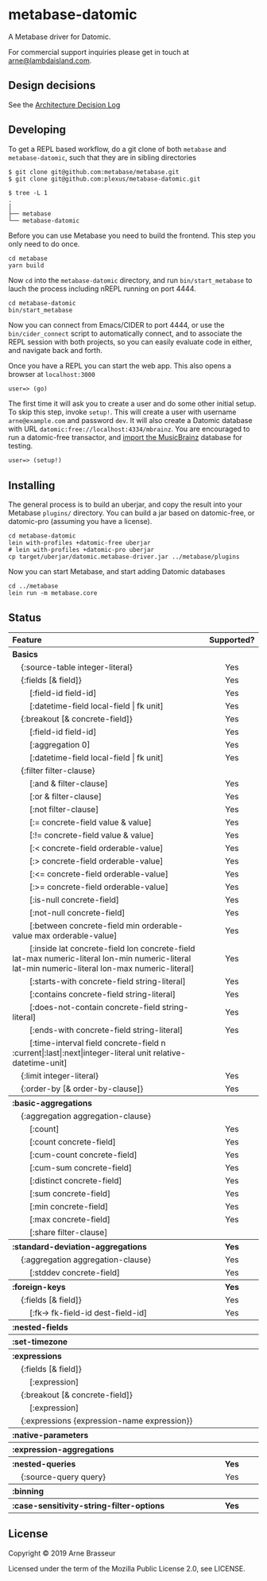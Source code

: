 # metabase-datomic

<!-- badges -->
<!-- [![CircleCI](https://circleci.com/gh/plexus/metabase-datomic.svg?style=svg)](https://circleci.com/gh/plexus/metabase-datomic) [![cljdoc badge](https://cljdoc.org/badge/plexus/metabase-datomic)](https://cljdoc.org/d/plexus/metabase-datomic) [![Clojars Project](https://img.shields.io/clojars/v/plexus/metabase-datomic.svg)](https://clojars.org/plexus/metabase-datomic) -->
<!-- /badges -->

A Metabase driver for Datomic.

For commercial support inquiries please get in touch at [arne@lambdaisland.com](mailto:arne@lambdaisland.com).

## Design decisions

See the [Architecture Decision Log](doc/architecture_decision_log.org)

## Developing

To get a REPL based workflow, do a git clone of both `metabase` and
`metabase-datomic`, such that they are in sibling directories

``` shell
$ git clone git@github.com:metabase/metabase.git
$ git clone git@github.com:plexus/metabase-datomic.git

$ tree -L 1
.
│
├── metabase
└── metabase-datomic
```

Before you can use Metabase you need to build the frontend. This step you only
need to do once.

``` shell
cd metabase
yarn build
```

Now `cd` into the `metabase-datomic` directory, and run `bin/start_metabase` to
lauch the process including nREPL running on port 4444.

``` shell
cd metabase-datomic
bin/start_metabase
```

Now you can connect from Emacs/CIDER to port 4444, or use the
`bin/cider_connect` script to automatically connect, and to associate the REPL
session with both projects, so you can easily evaluate code in either, and
navigate back and forth.

Once you have a REPL you can start the web app. This also opens a browser at
`localhost:3000`

``` clojure
user=> (go)
```

The first time it will ask you to create a user and do some other initial setup.
To skip this step, invoke `setup!`. This will create a user with username
`arne@example.com` and password `dev`. It will also create a Datomic database
with URL `datomic:free://localhost:4334/mbrainz`. You are encouraged to run a
datomic-free transactor, and
[import the MusicBrainz](https://github.com/Datomic/mbrainz-sample)
database for testing.

``` clojure
user=> (setup!)
```

## Installing

The general process is to build an uberjar, and copy the result into your
Metabase `plugins/` directory. You can build a jar based on datomic-free, or
datomic-pro (assuming you have a license).

``` shell
cd metabase-datomic
lein with-profiles +datomic-free uberjar
# lein with-profiles +datomic-pro uberjar
cp target/uberjar/datomic.metabase-driver.jar ../metabase/plugins
```

Now you can start Metabase, and start adding Datomic databases

``` shell
cd ../metabase
lein run -m metabase.core
```

## Status

<!-- feature-table -->
<table><tr><th align='left'>Feature</th><th align='center'>Supported?</th></tr><tr><th align='left'>Basics</th><th align='center'></th></tr><tr><td align='left'>&nbsp;&nbsp;&nbsp;&nbsp;{:source-table integer-literal}</td><td align='center'>Yes</td></tr><tr><td align='left'>&nbsp;&nbsp;&nbsp;&nbsp;{:fields [&amp; field]}</td><td align='center'>Yes</td></tr><tr><td align='left'>&nbsp;&nbsp;&nbsp;&nbsp;&nbsp;&nbsp;&nbsp;&nbsp;[:field-id field-id]</td><td align='center'>Yes</td></tr><tr><td align='left'>&nbsp;&nbsp;&nbsp;&nbsp;&nbsp;&nbsp;&nbsp;&nbsp;[:datetime-field local-field | fk unit]</td><td align='center'>Yes</td></tr><tr><td align='left'>&nbsp;&nbsp;&nbsp;&nbsp;{:breakout [&amp; concrete-field]}</td><td align='center'>Yes</td></tr><tr><td align='left'>&nbsp;&nbsp;&nbsp;&nbsp;&nbsp;&nbsp;&nbsp;&nbsp;[:field-id field-id]</td><td align='center'>Yes</td></tr><tr><td align='left'>&nbsp;&nbsp;&nbsp;&nbsp;&nbsp;&nbsp;&nbsp;&nbsp;[:aggregation 0]</td><td align='center'>Yes</td></tr><tr><td align='left'>&nbsp;&nbsp;&nbsp;&nbsp;&nbsp;&nbsp;&nbsp;&nbsp;[:datetime-field local-field | fk unit]</td><td align='center'>Yes</td></tr><tr><td align='left'>&nbsp;&nbsp;&nbsp;&nbsp;{:filter filter-clause}</td><td align='center'></td></tr><tr><td align='left'>&nbsp;&nbsp;&nbsp;&nbsp;&nbsp;&nbsp;&nbsp;&nbsp;[:and &amp; filter-clause]</td><td align='center'>Yes</td></tr><tr><td align='left'>&nbsp;&nbsp;&nbsp;&nbsp;&nbsp;&nbsp;&nbsp;&nbsp;[:or &amp; filter-clause]</td><td align='center'>Yes</td></tr><tr><td align='left'>&nbsp;&nbsp;&nbsp;&nbsp;&nbsp;&nbsp;&nbsp;&nbsp;[:not filter-clause]</td><td align='center'>Yes</td></tr><tr><td align='left'>&nbsp;&nbsp;&nbsp;&nbsp;&nbsp;&nbsp;&nbsp;&nbsp;[:= concrete-field value &amp; value]</td><td align='center'>Yes</td></tr><tr><td align='left'>&nbsp;&nbsp;&nbsp;&nbsp;&nbsp;&nbsp;&nbsp;&nbsp;[:!= concrete-field value &amp; value]</td><td align='center'>Yes</td></tr><tr><td align='left'>&nbsp;&nbsp;&nbsp;&nbsp;&nbsp;&nbsp;&nbsp;&nbsp;[:&lt; concrete-field orderable-value]</td><td align='center'>Yes</td></tr><tr><td align='left'>&nbsp;&nbsp;&nbsp;&nbsp;&nbsp;&nbsp;&nbsp;&nbsp;[:&gt; concrete-field orderable-value]</td><td align='center'>Yes</td></tr><tr><td align='left'>&nbsp;&nbsp;&nbsp;&nbsp;&nbsp;&nbsp;&nbsp;&nbsp;[:&lt;= concrete-field orderable-value]</td><td align='center'>Yes</td></tr><tr><td align='left'>&nbsp;&nbsp;&nbsp;&nbsp;&nbsp;&nbsp;&nbsp;&nbsp;[:&gt;= concrete-field orderable-value]</td><td align='center'>Yes</td></tr><tr><td align='left'>&nbsp;&nbsp;&nbsp;&nbsp;&nbsp;&nbsp;&nbsp;&nbsp;[:is-null concrete-field]</td><td align='center'>Yes</td></tr><tr><td align='left'>&nbsp;&nbsp;&nbsp;&nbsp;&nbsp;&nbsp;&nbsp;&nbsp;[:not-null concrete-field]</td><td align='center'>Yes</td></tr><tr><td align='left'>&nbsp;&nbsp;&nbsp;&nbsp;&nbsp;&nbsp;&nbsp;&nbsp;[:between concrete-field min orderable-value max orderable-value]</td><td align='center'>Yes</td></tr><tr><td align='left'>&nbsp;&nbsp;&nbsp;&nbsp;&nbsp;&nbsp;&nbsp;&nbsp;[:inside lat concrete-field lon concrete-field lat-max numeric-literal lon-min numeric-literal lat-min numeric-literal lon-max numeric-literal]</td><td align='center'>Yes</td></tr><tr><td align='left'>&nbsp;&nbsp;&nbsp;&nbsp;&nbsp;&nbsp;&nbsp;&nbsp;[:starts-with concrete-field string-literal]</td><td align='center'>Yes</td></tr><tr><td align='left'>&nbsp;&nbsp;&nbsp;&nbsp;&nbsp;&nbsp;&nbsp;&nbsp;[:contains concrete-field string-literal]</td><td align='center'>Yes</td></tr><tr><td align='left'>&nbsp;&nbsp;&nbsp;&nbsp;&nbsp;&nbsp;&nbsp;&nbsp;[:does-not-contain concrete-field string-literal]</td><td align='center'>Yes</td></tr><tr><td align='left'>&nbsp;&nbsp;&nbsp;&nbsp;&nbsp;&nbsp;&nbsp;&nbsp;[:ends-with concrete-field string-literal]</td><td align='center'>Yes</td></tr><tr><td align='left'>&nbsp;&nbsp;&nbsp;&nbsp;&nbsp;&nbsp;&nbsp;&nbsp;[:time-interval field concrete-field n :current|:last|:next|integer-literal unit relative-datetime-unit]</td><td align='center'></td></tr><tr><td align='left'>&nbsp;&nbsp;&nbsp;&nbsp;{:limit integer-literal}</td><td align='center'>Yes</td></tr><tr><td align='left'>&nbsp;&nbsp;&nbsp;&nbsp;{:order-by [&amp; order-by-clause]}</td><td align='center'>Yes</td></tr><tr><th align='left'>:basic-aggregations</th><th align='center'></th></tr><tr><td align='left'>&nbsp;&nbsp;&nbsp;&nbsp;{:aggregation aggregation-clause}</td><td align='center'></td></tr><tr><td align='left'>&nbsp;&nbsp;&nbsp;&nbsp;&nbsp;&nbsp;&nbsp;&nbsp;[:count]</td><td align='center'>Yes</td></tr><tr><td align='left'>&nbsp;&nbsp;&nbsp;&nbsp;&nbsp;&nbsp;&nbsp;&nbsp;[:count concrete-field]</td><td align='center'>Yes</td></tr><tr><td align='left'>&nbsp;&nbsp;&nbsp;&nbsp;&nbsp;&nbsp;&nbsp;&nbsp;[:cum-count concrete-field]</td><td align='center'>Yes</td></tr><tr><td align='left'>&nbsp;&nbsp;&nbsp;&nbsp;&nbsp;&nbsp;&nbsp;&nbsp;[:cum-sum concrete-field]</td><td align='center'>Yes</td></tr><tr><td align='left'>&nbsp;&nbsp;&nbsp;&nbsp;&nbsp;&nbsp;&nbsp;&nbsp;[:distinct concrete-field]</td><td align='center'>Yes</td></tr><tr><td align='left'>&nbsp;&nbsp;&nbsp;&nbsp;&nbsp;&nbsp;&nbsp;&nbsp;[:sum concrete-field]</td><td align='center'>Yes</td></tr><tr><td align='left'>&nbsp;&nbsp;&nbsp;&nbsp;&nbsp;&nbsp;&nbsp;&nbsp;[:min concrete-field]</td><td align='center'>Yes</td></tr><tr><td align='left'>&nbsp;&nbsp;&nbsp;&nbsp;&nbsp;&nbsp;&nbsp;&nbsp;[:max concrete-field]</td><td align='center'>Yes</td></tr><tr><td align='left'>&nbsp;&nbsp;&nbsp;&nbsp;&nbsp;&nbsp;&nbsp;&nbsp;[:share filter-clause]</td><td align='center'></td></tr><tr><th align='left'>:standard-deviation-aggregations</th><th align='center'>Yes</th></tr><tr><td align='left'>&nbsp;&nbsp;&nbsp;&nbsp;{:aggregation aggregation-clause}</td><td align='center'>Yes</td></tr><tr><td align='left'>&nbsp;&nbsp;&nbsp;&nbsp;&nbsp;&nbsp;&nbsp;&nbsp;[:stddev concrete-field]</td><td align='center'>Yes</td></tr><tr><th align='left'>:foreign-keys</th><th align='center'>Yes</th></tr><tr><td align='left'>&nbsp;&nbsp;&nbsp;&nbsp;{:fields [&amp; field]}</td><td align='center'>Yes</td></tr><tr><td align='left'>&nbsp;&nbsp;&nbsp;&nbsp;&nbsp;&nbsp;&nbsp;&nbsp;[:fk-&gt; fk-field-id dest-field-id]</td><td align='center'>Yes</td></tr><tr><th align='left'>:nested-fields</th><th align='center'></th></tr><tr><th align='left'>:set-timezone</th><th align='center'></th></tr><tr><th align='left'>:expressions</th><th align='center'></th></tr><tr><td align='left'>&nbsp;&nbsp;&nbsp;&nbsp;{:fields [&amp; field]}</td><td align='center'></td></tr><tr><td align='left'>&nbsp;&nbsp;&nbsp;&nbsp;&nbsp;&nbsp;&nbsp;&nbsp;[:expression]</td><td align='center'></td></tr><tr><td align='left'>&nbsp;&nbsp;&nbsp;&nbsp;{:breakout [&amp; concrete-field]}</td><td align='center'></td></tr><tr><td align='left'>&nbsp;&nbsp;&nbsp;&nbsp;&nbsp;&nbsp;&nbsp;&nbsp;[:expression]</td><td align='center'></td></tr><tr><td align='left'>&nbsp;&nbsp;&nbsp;&nbsp;{:expressions {expression-name expression}}</td><td align='center'></td></tr><tr><th align='left'>:native-parameters</th><th align='center'></th></tr><tr><th align='left'>:expression-aggregations</th><th align='center'></th></tr><tr><th align='left'>:nested-queries</th><th align='center'>Yes</th></tr><tr><td align='left'>&nbsp;&nbsp;&nbsp;&nbsp;{:source-query query}</td><td align='center'>Yes</td></tr><tr><th align='left'>:binning</th><th align='center'></th></tr><tr><th align='left'>:case-sensitivity-string-filter-options</th><th align='center'>Yes</th></tr></table>
<!-- /feature-table -->

## License

Copyright &copy; 2019 Arne Brasseur

Licensed under the term of the Mozilla Public License 2.0, see LICENSE.
